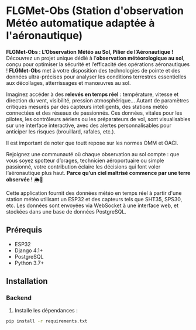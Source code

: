 # FLGMet-Obs (Station d'observation Météo automatique adaptée à l'aéronautique)

**FLGMet-Obs : L’Observation Météo au Sol, Pilier de l’Aéronautique !**  
Découvrez un projet unique dédié à l’**observation météorologique au sol**, conçu pour optimiser la sécurité et l’efficacité des opérations aéronautiques ! **FLGMet-Obs** met à votre disposition des technologies de pointe et des données ultra-précises pour analyser les conditions terrestres essentielles aux décollages, atterrissages et manœuvres au sol.  

Imaginez accéder à des **relevés en temps réel** : température, vitesse et direction du vent, visibilité, pression atmosphérique… Autant de paramètres critiques mesurés par des capteurs intelligents, des stations météo connectées et des réseaux de passionnés. Ces données, vitales pour les pilotes, les contrôleurs aériens ou les préparateurs de vol, sont visualisables sur une interface interactive, avec des alertes personnalisables pour anticiper les risques (brouillard, rafales, etc.).  

Il est important de noter que toutt repose sur les normes OMM et OACI.

Rejoignez une communauté où chaque observation au sol compte : que vous soyez spotteur d’orages, technicien aéroportuaire ou simple passionné, votre contribution éclaire les décisions qui font voler l’aéronautique plus haut. **Parce qu’un ciel maîtrisé commence par une terre observée !** 🌦️🛫

Cette application fournit des données météo en temps réel à partir d'une station météo utilisant un ESP32 et des capteurs tels que SHT35, SPS30, etc. Les données sont envoyées via WebSocket à une interface web, et stockées dans une base de données PostgreSQL.

## Prérequis

- ESP32
- Django 4.1+
- PostgreSQL
- Python 3.7+

## Installation

### Backend

1. Installe les dépendances :

```bash
pip install -r requirements.txt
